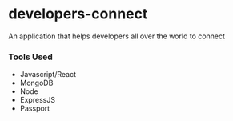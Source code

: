 # developers-connect
An application that helps developers all over the world to connect

### Tools Used
- Javascript/React
- MongoDB
- Node
- ExpressJS
- Passport
